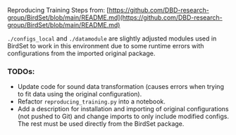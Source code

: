 Reproducing Training Steps from:
[https://github.com/DBD-research-group/BirdSet/blob/main/README.md](https://github.com/DBD-research-group/BirdSet/blob/main/README.md)

`./configs_local` and `./datamodule` are slightly adjusted modules used in BirdSet to work in this environment due to some runtime errors with configurations from the imported original package.

### TODOs:
- Update code for sound data transformation (causes errors when trying to fit data using the original configuration).
- Refactor `reproducing_training.py` into a notebook.
- Add a description for installation and importing of original configurations (not pushed to Git) and change imports to only include modified configs. The rest must be used directly from the BirdSet package.
